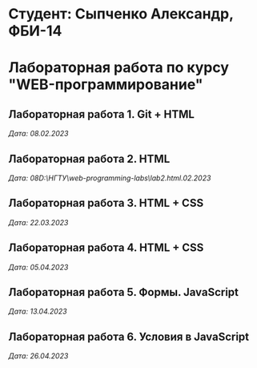 # Студент: Сыпченко Александр, ФБИ-14

# Лабораторная работа по курсу "WEB-программирование"

## Лабораторная работа 1. Git + HTML

*Дата: 08.02.2023*
## Лабораторная работа 2. HTML
*Дата: 08D:\НГТУ\web-programming-labs\lab2.html.02.2023*

## Лабораторная работа 3. HTML + CSS

*Дата: 22.03.2023*

## Лабораторная работа 4. HTML + CSS

*Дата: 05.04.2023*

## Лабораторная работа 5. Формы. JavaScript

*Дата: 13.04.2023*

## Лабораторная работа 6. Условия в JavaScript

*Дата: 26.04.2023*